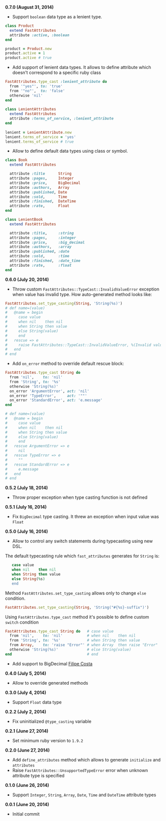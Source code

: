 **0.7.0 (August 31, 2014)**
* Support `boolean` data type as a lenient type.
```ruby
class Product
  extend FastAttributes
  attribute :active, :boolean
end

product = Product.new
product.active = 1
product.active # true
```

* Add support of lenient data types. It allows to define attribute which doesn't correspond to a specific ruby class
```ruby
FastAttributes.type_cast :lenient_attribute do
  from '"yes"', to: 'true'
  from '"no"',  to: 'false'
  otherwise 'nil'
end
    
class LenientAttributes
  extend FastAttributes
  attribute :terms_of_service, :lenient_attribute
end
    
lenient = LenientAttribute.new
lenient.terms_of_service = 'yes'
lenient.terms_of_service # true
```

* Allow to define default data types using class or symbol.
```ruby
class Book
  extend FastAttributes

  attribute :title      String
  attribute :pages,     Integer
  attribute :price,     BigDecimal
  attribute :authors,   Array
  attribute :published, Date
  attribute :sold,      Time
  attribute :finished,  DateTime
  attribute :rate,      Float
end

class LenientBook
  extend FastAttributes

  attribute :title,     :string
  attribute :pages,     :integer
  attribute :price,     :big_decimal
  attribute :authors,   :array
  attribute :published, :date
  attribute :sold,      :time
  attribute :finished,  :date_time
  attribute :rate,      :float
end
```

**0.6.0 (July 20, 2014)**
* Throw custom `FastAttributes::TypeCast::InvalidValueError` exception when value has invalid type.
How auto-generated method looks like:
```ruby
FastAttributes.set_type_casting(String, 'String(%s)')
# def name=(value)
#   @name = begin
#     case value
#     when nil    then nil
#     when String then value
#     else String(value)
#     end
#   rescue => e
#     raise FastAttributes::TypeCast::InvalidValueError, %(Invalid value "#{value}" for attribute "name" of type "String")
#   end
# end
```

* Add `on_error` method to override default rescue block:
```ruby
FastAttributes.type_cast String do
  from 'nil', 	 to: 'nil'
  from 'String', to: '%s'
  otherwise 'String(%s)'
  on_error 'ArgumentError', act: 'nil'
  on_error 'TypeError',     act: '""'
  on_error 'StandardError', act: 'e.message'
end

# def name=(value)
#   @name = begin
#     case value
#     when nil    then nil
#     when String then value
#     else String(value)
#     end
#   rescue ArgumentError => e
#     nil
#   rescue TypeError => e
#     ""
#   rescue StandardError => e
#     e.message
#   end
# end
```

**0.5.2 (July 18, 2014)**
* Throw proper exception when type casting function is not defined

**0.5.1 (July 16, 2014)**
* Fix `BigDecimal` type casting. It threw an exception when input value was `Float`  

**0.5.0 (July 16, 2014)**
* Allow to control any switch statements during typecasting using new DSL.

The default typecasting rule which `fast_attributes` generates for `String` is:
```ruby
   case value
   when nil    then nil
   when String then value
   else String(%s)
   end
```
Method `FastAttributes.set_type_casting` allows only to change `else` condition.
```ruby
FastAttributes.set_type_casting(String, 'String("#{%s}-suffix")')
```

Using `FastAttributes.type_cast` method it's possible to define custom `switch` condition
```ruby
FastAttributes.type_cast String do   # case value
  from 'nil', 	 to: 'nil'           # when nil    then nil
  from 'String', to: '%s'            # when String then value
  from Array,    to: 'raise "Error"' # when Array  then raise "Error"
  otherwise 'String(%s)'             # else String(value)
end                                  # end
```

* Add support to BigDecimal [Filipe Costa](https://github.com/applift/fast_attributes/pull/2)

**0.4.0 (July 5, 2014)**
* Allow to override generated methods

**0.3.0 (July 4, 2014)**
* Support `Float` data type

**0.2.2 (July 2, 2014)**
* Fix uninitialized `@type_casting` variable

**0.2.1 (June 27, 2014)**
* Set minimum ruby version to `1.9.2`

**0.2.0 (June 27, 2014)**
* Add `define_attributes` method which allows to generate `initialize` and `attributes`
* Raise `FastAttributes::UnsupportedTypeError` error when unknown attribute type is specified

**0.1.0 (June 26, 2014)**
* Support `Integer`, `String`, `Array`, `Date`, `Time` and `DateTime` attribute types

**0.0.1 (June 20, 2014)**
* Initial commit
